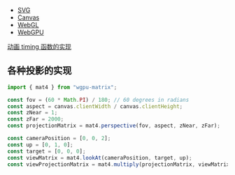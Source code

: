 - [SVG](./SVG.md)
- [Canvas](./Canvas/README.md)
- [WebGL](./WebGL/README.md)
- [WebGPU](./WebGPU/README.md)

[动画 timing 函数的实现](https://zh.javascript.info/js-animation)

## 各种投影的实现

```js
import { mat4 } from "wgpu-matrix";

const fov = (60 * Math.PI) / 180; // 60 degrees in radians
const aspect = canvas.clientWidth / canvas.clientHeight;
const zNear = 1;
const zFar = 2000;
const projectionMatrix = mat4.perspective(fov, aspect, zNear, zFar);

const cameraPosition = [0, 0, 2];
const up = [0, 1, 0];
const target = [0, 0, 0];
const viewMatrix = mat4.lookAt(cameraPosition, target, up);
const viewProjectionMatrix = mat4.multiply(projectionMatrix, viewMatrix);
```
